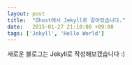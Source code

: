 ```yaml
---
layout: post
title:  "Ghost에서 Jekyll로 갈아탔습니다."
date:   2015-01-27 21:10:00 +09:00
tags: ['Jekyll', 'Hello World']
---
```


새로운 블로그는 Jekyll로 작성해보겠습니다 :)
